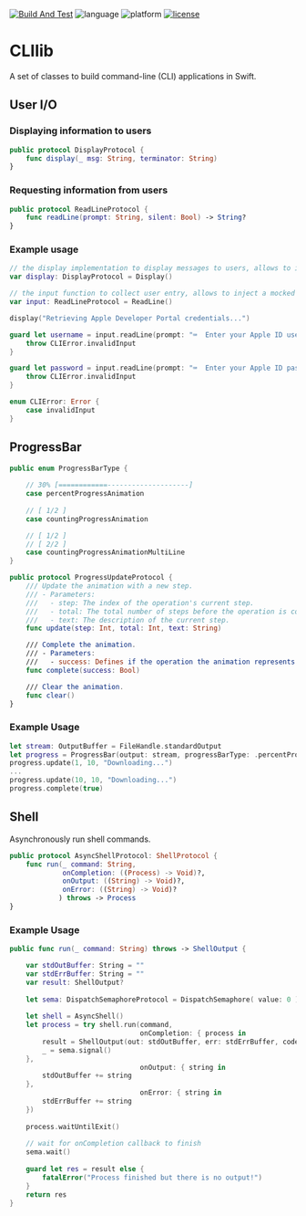 [![Build And Test](https://github.com/sebsto/CLIlib/actions/workflows/build_and_test.yml/badge.svg)](https://github.com/sebsto/CLIlib/actions/workflows/build_and_test.yml)
![language](https://img.shields.io/badge/swift-6.1-blue)
![platform](https://img.shields.io/badge/platform-macOS-green)
[![license](https://img.shields.io/badge/License-Apache%202.0-blue.svg)](LICENSE)

# CLIlib

A set of classes to build command-line (CLI) applications in Swift.

## User I/O

### Displaying information to users

```swift
public protocol DisplayProtocol {
    func display(_ msg: String, terminator: String)
}
```

### Requesting information from users 

```swift
public protocol ReadLineProtocol {
    func readLine(prompt: String, silent: Bool) -> String?
}
```

### Example usage

```swift
// the display implementation to display messages to users, allows to inject a mock for testing
var display: DisplayProtocol = Display()

// the input function to collect user entry, allows to inject a mocked implementation for testing
var input: ReadLineProtocol = ReadLine()

display("Retrieving Apple Developer Portal credentials...")

guard let username = input.readLine(prompt: "⌨️  Enter your Apple ID username: ", silent: false) else {
    throw CLIError.invalidInput
}

guard let password = input.readLine(prompt: "⌨️  Enter your Apple ID password: ", silent: true) else {
    throw CLIError.invalidInput
}

enum CLIError: Error {
    case invalidInput
}
```

## ProgressBar 

```swift
public enum ProgressBarType {
    
    // 30% [============--------------------]
    case percentProgressAnimation
    
    // [ 1/2 ]
    case countingProgressAnimation

    // [ 1/2 ]
    // [ 2/2 ]
    case countingProgressAnimationMultiLine
}
```

```swift
public protocol ProgressUpdateProtocol {
    /// Update the animation with a new step.
    /// - Parameters:
    ///   - step: The index of the operation's current step.
    ///   - total: The total number of steps before the operation is complete.
    ///   - text: The description of the current step.
    func update(step: Int, total: Int, text: String)

    /// Complete the animation.
    /// - Parameters:
    ///   - success: Defines if the operation the animation represents was succesful.
    func complete(success: Bool)

    /// Clear the animation.
    func clear()
}
```

### Example Usage

```swift
let stream: OutputBuffer = FileHandle.standardOutput
let progress = ProgressBar(output: stream, progressBarType: .percentProgressAnimation, title: "Downloading...")
progress.update(1, 10, "Downloading...")
...
progress.update(10, 10, "Downloading...")
progress.complete(true)
```

## Shell

Asynchronously run shell commands.

```swift
public protocol AsyncShellProtocol: ShellProtocol {
    func run(_ command: String,
             onCompletion: ((Process) -> Void)?,
             onOutput: ((String) -> Void)?,
             onError: ((String) -> Void)?
            ) throws -> Process
}
```

### Example Usage

```swift
public func run(_ command: String) throws -> ShellOutput {

    var stdOutBuffer: String = ""
    var stdErrBuffer: String = ""
    var result: ShellOutput?
    
    let sema: DispatchSemaphoreProtocol = DispatchSemaphore( value: 0 )
    
    let shell = AsyncShell()
    let process = try shell.run(command,
                                onCompletion: { process in
        result = ShellOutput(out: stdOutBuffer, err: stdErrBuffer, code: process.terminationStatus)
        _ = sema.signal()
    },
                                onOutput: { string in
        stdOutBuffer += string
    },
                                onError: { string in
        stdErrBuffer += string
    })
    
    process.waitUntilExit()
    
    // wait for onCompletion callback to finish
    sema.wait()
    
    guard let res = result else {
        fatalError("Process finished but there is no output!")
    }
    return res
}
```

